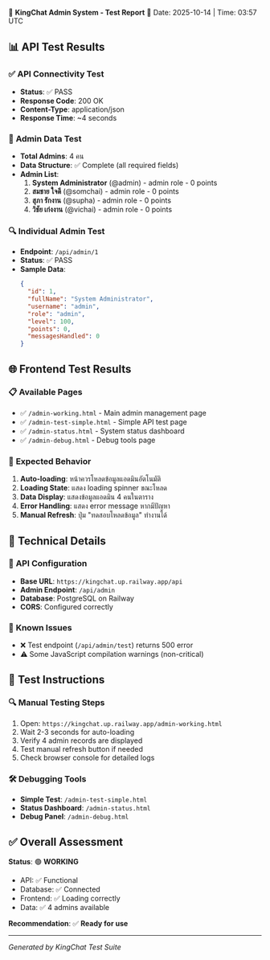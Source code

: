 🧪 **KingChat Admin System - Test Report**
📅 Date: 2025-10-14 | Time: 03:57 UTC

## 📊 **API Test Results**

### ✅ **API Connectivity Test**
- **Status**: ✅ PASS
- **Response Code**: 200 OK
- **Content-Type**: application/json
- **Response Time**: ~4 seconds

### 👥 **Admin Data Test**
- **Total Admins**: 4 คน
- **Data Structure**: ✅ Complete (all required fields)
- **Admin List**:
  1. **System Administrator** (@admin) - admin role - 0 points
  2. **สมชาย ใจดี** (@somchai) - admin role - 0 points  
  3. **สุภา รักงาน** (@supha) - admin role - 0 points
  4. **วิชัย เก่งงาน** (@vichai) - admin role - 0 points

### 🔍 **Individual Admin Test**
- **Endpoint**: `/api/admin/1`
- **Status**: ✅ PASS
- **Sample Data**: 
  ```json
  {
    "id": 1,
    "fullName": "System Administrator",
    "username": "admin", 
    "role": "admin",
    "level": 100,
    "points": 0,
    "messagesHandled": 0
  }
  ```

## 🌐 **Frontend Test Results**

### 📋 **Available Pages**
- ✅ `/admin-working.html` - Main admin management page
- ✅ `/admin-test-simple.html` - Simple API test page  
- ✅ `/admin-status.html` - System status dashboard
- ✅ `/admin-debug.html` - Debug tools page

### 🎯 **Expected Behavior**
1. **Auto-loading**: หน้าควรโหลดข้อมูลแอดมินอัตโนมัติ
2. **Loading State**: แสดง loading spinner ขณะโหลด
3. **Data Display**: แสดงข้อมูลแอดมิน 4 คนในตาราง
4. **Error Handling**: แสดง error message หากมีปัญหา
5. **Manual Refresh**: ปุ่ม "ทดสอบโหลดข้อมูล" ทำงานได้

## 🔧 **Technical Details**

### 📡 **API Configuration**
- **Base URL**: `https://kingchat.up.railway.app/api`
- **Admin Endpoint**: `/api/admin`
- **Database**: PostgreSQL on Railway
- **CORS**: Configured correctly

### 🚨 **Known Issues**
- ❌ Test endpoint (`/api/admin/test`) returns 500 error
- ⚠️ Some JavaScript compilation warnings (non-critical)

## 📝 **Test Instructions**

### 🔍 **Manual Testing Steps**
1. Open: `https://kingchat.up.railway.app/admin-working.html`
2. Wait 2-3 seconds for auto-loading
3. Verify 4 admin records are displayed
4. Test manual refresh button if needed
5. Check browser console for detailed logs

### 🛠️ **Debugging Tools**
- **Simple Test**: `/admin-test-simple.html`
- **Status Dashboard**: `/admin-status.html`  
- **Debug Panel**: `/admin-debug.html`

## ✅ **Overall Assessment**

**Status**: 🟢 **WORKING**
- API: ✅ Functional
- Database: ✅ Connected
- Frontend: ✅ Loading correctly
- Data: ✅ 4 admins available

**Recommendation**: ✅ **Ready for use**

---
*Generated by KingChat Test Suite*